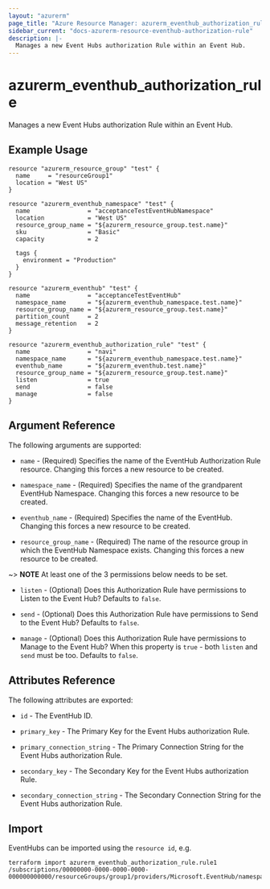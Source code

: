 ```yaml
---
layout: "azurerm"
page_title: "Azure Resource Manager: azurerm_eventhub_authorization_rule"
sidebar_current: "docs-azurerm-resource-eventhub-authorization-rule"
description: |-
  Manages a new Event Hubs authorization Rule within an Event Hub.
---
```


# azurerm_eventhub_authorization_rule

Manages a new Event Hubs authorization Rule within an Event Hub.

## Example Usage

```hcl
resource "azurerm_resource_group" "test" {
  name     = "resourceGroup1"
  location = "West US"
}

resource "azurerm_eventhub_namespace" "test" {
  name                = "acceptanceTestEventHubNamespace"
  location            = "West US"
  resource_group_name = "${azurerm_resource_group.test.name}"
  sku                 = "Basic"
  capacity            = 2

  tags {
    environment = "Production"
  }
}

resource "azurerm_eventhub" "test" {
  name                = "acceptanceTestEventHub"
  namespace_name      = "${azurerm_eventhub_namespace.test.name}"
  resource_group_name = "${azurerm_resource_group.test.name}"
  partition_count     = 2
  message_retention   = 2
}

resource "azurerm_eventhub_authorization_rule" "test" {
  name                = "navi"
  namespace_name      = "${azurerm_eventhub_namespace.test.name}"
  eventhub_name       = "${azurerm_eventhub.test.name}"
  resource_group_name = "${azurerm_resource_group.test.name}"
  listen              = true
  send                = false
  manage              = false
}
```

## Argument Reference

The following arguments are supported:

* `name` - (Required) Specifies the name of the EventHub Authorization Rule resource. Changing this forces a new resource to be created.

* `namespace_name` - (Required) Specifies the name of the grandparent EventHub Namespace. Changing this forces a new resource to be created.

* `eventhub_name` - (Required) Specifies the name of the EventHub. Changing this forces a new resource to be created.

* `resource_group_name` - (Required) The name of the resource group in which the EventHub Namespace exists. Changing this forces a new resource to be created.

~> **NOTE** At least one of the 3 permissions below needs to be set.

* `listen` - (Optional) Does this Authorization Rule have permissions to Listen to the Event Hub? Defaults to `false`.

* `send` - (Optional) Does this Authorization Rule have permissions to Send to the Event Hub? Defaults to `false`.

* `manage` - (Optional) Does this Authorization Rule have permissions to Manage to the Event Hub? When this property is `true` - both `listen` and `send` must be too. Defaults to `false`.

## Attributes Reference

The following attributes are exported:

* `id` - The EventHub ID.

* `primary_key` - The Primary Key for the Event Hubs authorization Rule.

* `primary_connection_string` - The Primary Connection String for the Event Hubs authorization Rule.

* `secondary_key` - The Secondary Key for the Event Hubs authorization Rule.

* `secondary_connection_string` - The Secondary Connection String for the Event Hubs authorization Rule.

## Import

EventHubs can be imported using the `resource id`, e.g.

```shell
terraform import azurerm_eventhub_authorization_rule.rule1 /subscriptions/00000000-0000-0000-0000-000000000000/resourceGroups/group1/providers/Microsoft.EventHub/namespaces/namespace1/eventhubs/eventhub1/authorizationRules/rule1
```
